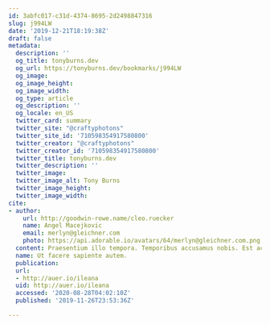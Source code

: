 ```yaml
---
id: 3abfc017-c31d-4374-8695-2d2498847316
slug: j994LW
date: '2019-12-21T18:19:38Z'
draft: false
metadata:
  description: ''
  og_title: tonyburns.dev
  og_url: https://tonyburns.dev/bookmarks/j994LW
  og_image: 
  og_image_height: 
  og_image_width: 
  og_type: article
  og_description: ''
  og_locale: en_US
  twitter_card: summary
  twitter_site: "@craftyphotons"
  twitter_site_id: '710598354917580800'
  twitter_creator: "@craftyphotons"
  twitter_creator_id: '710598354917580800'
  twitter_title: tonyburns.dev
  twitter_description: ''
  twitter_image: 
  twitter_image_alt: Tony Burns
  twitter_image_height: 
  twitter_image_width: 
cite:
- author:
    url: http://goodwin-rowe.name/cleo.ruecker
    name: Angel Macejkovic
    email: merlyn@gleichner.com
    photo: https://api.adorable.io/avatars/64/merlyn@gleichner.com.png
  content: Praesentium illo tempora. Temporibus accusamus nobis. Est accusamus dicta.
  name: Ut facere sapiente autem.
  publication: 
  url:
  - http://auer.io/ileana
  uid: http://auer.io/ileana
  accessed: '2020-08-28T04:02:10Z'
  published: '2019-11-26T23:53:36Z'

---
```



